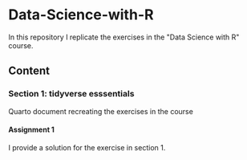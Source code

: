 # Data-Science-with-R
In this repository I replicate the exercises in the "Data Science with R" course. 

## Content
### Section 1: tidyverse esssentials
Quarto document recreating the exercises in the course
#### Assignment 1
I provide a solution for the exercise in section 1.



